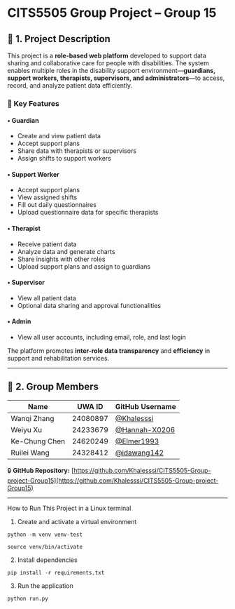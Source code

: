 # CITS5505 Group Project – Group 15

## 📌 1. Project Description

This project is a **role-based web platform** developed to support data sharing and collaborative care for people with disabilities. The system enables multiple roles in the disability support environment—**guardians, support workers, therapists, supervisors, and administrators**—to access, record, and analyze patient data efficiently.

### 🔧 Key Features

#### • Guardian
- Create and view patient data  
- Accept support plans  
- Share data with therapists or supervisors  
- Assign shifts to support workers  

#### • Support Worker
- Accept support plans  
- View assigned shifts  
- Fill out daily questionnaires  
- Upload questionnaire data for specific therapists  

#### • Therapist
- Receive patient data  
- Analyze data and generate charts  
- Share insights with other roles  
- Upload support plans and assign to guardians  

#### • Supervisor
- View all patient data  
- Optional data sharing and approval functionalities  

#### • Admin
- View all user accounts, including email, role, and last login  

The platform promotes **inter-role data transparency** and **efficiency** in support and rehabilitation services.

---

## 👥 2. Group Members

| Name           | UWA ID    | GitHub Username   |
|----------------|-----------|-------------------|
| Wanqi Zhang    | 24080897  | [@Khalesssi](https://github.com/Khalesssi) |
| Weiyu Xu       | 24233679  | [@Hannah-X0206](https://github.com/Hannah-X0206) |
| Ke-Chung Chen  | 24620249  | [@Elmer1993](https://github.com/Elmer1993) |
| Ruilei Wang    | 24328412  | [@idawang142](https://github.com/idawang142) |

🔒 **GitHub Repository:** [https://github.com/Khalesssi/CITS5505-Group-project-Group15](https://github.com/Khalesssi/CITS5505-Group-project-Group15)

---

How to Run This Project in a Linux terminal

1. Create and activate a virtual environment

`python -m venv venv-test`

`source venv/bin/activate`      

2. Install dependencies

`pip install -r requirements.txt`

3. Run the application

`python run.py`
